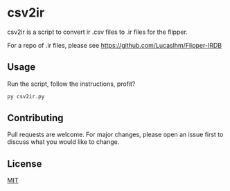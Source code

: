 # csv2ir

csv2ir is a script to convert ir .csv files to .ir files for the flipper.

For a repo of .ir files, please see https://github.com/Lucaslhm/Flipper-IRDB

## Usage

Run the script, follow the instructions, profit?

```bash
py csv2ir.py
```

## Contributing
Pull requests are welcome. For major changes, please open an issue first to discuss what you would like to change.

## License
[MIT](https://choosealicense.com/licenses/mit/)
